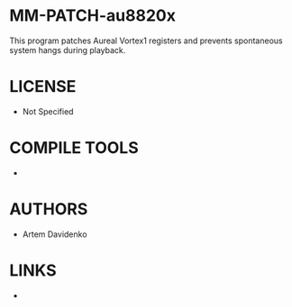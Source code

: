 MM-PATCH-au8820x
================

This program patches Aureal Vortex1 registers and prevents spontaneous system hangs during playback.

LICENSE
===============
* Not Specified

COMPILE TOOLS
===============
* 
 
AUTHORS
===============
* Artem Davidenko

LINKS
===============
* 
